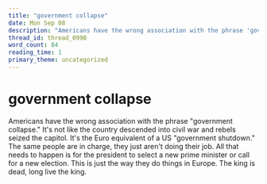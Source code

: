 ```yaml
---
title: "government collapse"
date: Mon Sep 08
description: "Americans have the wrong association with the phrase 'government collapse.' It's not like the country descended into civil war and rebels seized the capitol."
thread_id: thread_0990
word_count: 84
reading_time: 1
primary_theme: uncategorized
---
```


# government collapse

Americans have the wrong association with the phrase "government collapse." It's not like the country descended into civil war and rebels seized the capitol. It's the Euro equivalent of a US "government shutdown." The same people are in charge, they just aren't doing their job. All that needs to happen is for the president to select a new prime minister or call for a new election. This is just the way they do things in Europe. The king is dead, long live the king.